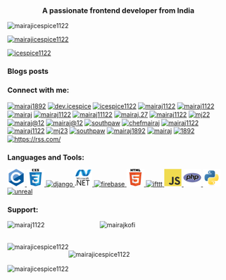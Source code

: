 <h3 align="center">A passionate frontend developer from India</h3>

<p align="left"> <img src="https://komarev.com/ghpvc/?username=mairajicespice1122&label=Profile%20views&color=0e75b6&style=flat" alt="mairajicespice1122" /> </p>

<p align="left"> <a href="https://github.com/ryo-ma/github-profile-trophy"><img src="https://github-profile-trophy.vercel.app/?username=mairajicespice1122" alt="mairajicespice1122" /></a> </p>

<p align="left"> <a href="https://twitter.com/icespice1122" target="blank"><img src="https://img.shields.io/twitter/follow/icespice1122?logo=twitter&style=for-the-badge" alt="icespice1122" /></a> </p>

### Blogs posts
<!-- BLOG-POST-LIST:START -->
<!-- BLOG-POST-LIST:END -->

<h3 align="left">Connect with me:</h3>
<p align="left">
<a href="https://codepen.io/mairaj1892" target="blank"><img align="center" src="https://raw.githubusercontent.com/rahuldkjain/github-profile-readme-generator/master/src/images/icons/Social/codepen.svg" alt="mairaj1892" height="30" width="40" /></a>
<a href="https://dev.to/dev.icespice" target="blank"><img align="center" src="https://raw.githubusercontent.com/rahuldkjain/github-profile-readme-generator/master/src/images/icons/Social/devto.svg" alt="dev.icespice" height="30" width="40" /></a>
<a href="https://twitter.com/icespice1122" target="blank"><img align="center" src="https://raw.githubusercontent.com/rahuldkjain/github-profile-readme-generator/master/src/images/icons/Social/twitter.svg" alt="icespice1122" height="30" width="40" /></a>
<a href="https://linkedin.com/in/mairaj1122" target="blank"><img align="center" src="https://raw.githubusercontent.com/rahuldkjain/github-profile-readme-generator/master/src/images/icons/Social/linked-in-alt.svg" alt="mairaj1122" height="30" width="40" /></a>
<a href="https://stackoverflow.com/users/mairaj1122" target="blank"><img align="center" src="https://raw.githubusercontent.com/rahuldkjain/github-profile-readme-generator/master/src/images/icons/Social/stack-overflow.svg" alt="mairaj1122" height="30" width="40" /></a>
<a href="https://codesandbox.com/mairaj" target="blank"><img align="center" src="https://raw.githubusercontent.com/rahuldkjain/github-profile-readme-generator/master/src/images/icons/Social/codesandbox.svg" alt="mairaj" height="30" width="40" /></a>
<a href="https://kaggle.com/mairaj1122" target="blank"><img align="center" src="https://raw.githubusercontent.com/rahuldkjain/github-profile-readme-generator/master/src/images/icons/Social/kaggle.svg" alt="mairaj1122" height="30" width="40" /></a>
<a href="https://fb.com/mairaj11122" target="blank"><img align="center" src="https://raw.githubusercontent.com/rahuldkjain/github-profile-readme-generator/master/src/images/icons/Social/facebook.svg" alt="mairaj11122" height="30" width="40" /></a>
<a href="https://instagram.com/mairaj.27" target="blank"><img align="center" src="https://raw.githubusercontent.com/rahuldkjain/github-profile-readme-generator/master/src/images/icons/Social/instagram.svg" alt="mairaj.27" height="30" width="40" /></a>
<a href="https://dribbble.com/mairaj1122" target="blank"><img align="center" src="https://raw.githubusercontent.com/rahuldkjain/github-profile-readme-generator/master/src/images/icons/Social/dribbble.svg" alt="mairaj1122" height="30" width="40" /></a>
<a href="https://www.behance.net/mj22" target="blank"><img align="center" src="https://raw.githubusercontent.com/rahuldkjain/github-profile-readme-generator/master/src/images/icons/Social/behance.svg" alt="mj22" height="30" width="40" /></a>
<a href="https://hashnode.com/mairaj@12" target="blank"><img align="center" src="https://raw.githubusercontent.com/rahuldkjain/github-profile-readme-generator/master/src/images/icons/Social/hashnode.svg" alt="mairaj@12" height="30" width="40" /></a>
<a href="https://medium.com/mairaj@12" target="blank"><img align="center" src="https://raw.githubusercontent.com/rahuldkjain/github-profile-readme-generator/master/src/images/icons/Social/medium.svg" alt="mairaj@12" height="30" width="40" /></a>
<a href="https://www.youtube.com/c/southpaw" target="blank"><img align="center" src="https://raw.githubusercontent.com/rahuldkjain/github-profile-readme-generator/master/src/images/icons/Social/youtube.svg" alt="southpaw" height="30" width="40" /></a>
<a href="https://www.codechef.com/users/chefmairaj" target="blank"><img align="center" src="https://cdn.jsdelivr.net/npm/simple-icons@3.1.0/icons/codechef.svg" alt="chefmairaj" height="30" width="40" /></a>
<a href="https://www.hackerrank.com/mairaj1122" target="blank"><img align="center" src="https://raw.githubusercontent.com/rahuldkjain/github-profile-readme-generator/master/src/images/icons/Social/hackerrank.svg" alt="mairaj1122" height="30" width="40" /></a>
<a href="https://codeforces.com/profile/mairaj1122" target="blank"><img align="center" src="https://raw.githubusercontent.com/rahuldkjain/github-profile-readme-generator/master/src/images/icons/Social/codeforces.svg" alt="mairaj1122" height="30" width="40" /></a>
<a href="https://www.leetcode.com/mj23" target="blank"><img align="center" src="https://raw.githubusercontent.com/rahuldkjain/github-profile-readme-generator/master/src/images/icons/Social/leet-code.svg" alt="mj23" height="30" width="40" /></a>
<a href="https://www.hackerearth.com/southpaw" target="blank"><img align="center" src="https://raw.githubusercontent.com/rahuldkjain/github-profile-readme-generator/master/src/images/icons/Social/hackerearth.svg" alt="southpaw" height="30" width="40" /></a>
<a href="https://auth.geeksforgeeks.org/user/mairaj1892" target="blank"><img align="center" src="https://raw.githubusercontent.com/rahuldkjain/github-profile-readme-generator/master/src/images/icons/Social/geeks-for-geeks.svg" alt="mairaj1892" height="30" width="40" /></a>
<a href="https://www.topcoder.com/members/mairaj" target="blank"><img align="center" src="https://raw.githubusercontent.com/rahuldkjain/github-profile-readme-generator/master/src/images/icons/Social/topcoder.svg" alt="mairaj" height="30" width="40" /></a>
<a href="https://discord.gg/1892" target="blank"><img align="center" src="https://raw.githubusercontent.com/rahuldkjain/github-profile-readme-generator/master/src/images/icons/Social/discord.svg" alt="1892" height="30" width="40" /></a>
<a href="/https://rss.com/" target="blank"><img align="center" src="https://raw.githubusercontent.com/rahuldkjain/github-profile-readme-generator/master/src/images/icons/Social/rss.svg" alt="https://rss.com/" height="30" width="40" /></a>
</p>

<h3 align="left">Languages and Tools:</h3>
<p align="left"> <a href="https://www.cprogramming.com/" target="_blank" rel="noreferrer"> <img src="https://raw.githubusercontent.com/devicons/devicon/master/icons/c/c-original.svg" alt="c" width="40" height="40"/> </a> <a href="https://www.w3schools.com/css/" target="_blank" rel="noreferrer"> <img src="https://raw.githubusercontent.com/devicons/devicon/master/icons/css3/css3-original-wordmark.svg" alt="css3" width="40" height="40"/> </a> <a href="https://www.djangoproject.com/" target="_blank" rel="noreferrer"> <img src="https://cdn.worldvectorlogo.com/logos/django.svg" alt="django" width="40" height="40"/> </a> <a href="https://dotnet.microsoft.com/" target="_blank" rel="noreferrer"> <img src="https://raw.githubusercontent.com/devicons/devicon/master/icons/dot-net/dot-net-original-wordmark.svg" alt="dotnet" width="40" height="40"/> </a> <a href="https://firebase.google.com/" target="_blank" rel="noreferrer"> <img src="https://www.vectorlogo.zone/logos/firebase/firebase-icon.svg" alt="firebase" width="40" height="40"/> </a> <a href="https://www.w3.org/html/" target="_blank" rel="noreferrer"> <img src="https://raw.githubusercontent.com/devicons/devicon/master/icons/html5/html5-original-wordmark.svg" alt="html5" width="40" height="40"/> </a> <a href="https://ifttt.com/" target="_blank" rel="noreferrer"> <img src="https://www.vectorlogo.zone/logos/ifttt/ifttt-ar21.svg" alt="ifttt" width="40" height="40"/> </a> <a href="https://developer.mozilla.org/en-US/docs/Web/JavaScript" target="_blank" rel="noreferrer"> <img src="https://raw.githubusercontent.com/devicons/devicon/master/icons/javascript/javascript-original.svg" alt="javascript" width="40" height="40"/> </a> <a href="https://www.php.net" target="_blank" rel="noreferrer"> <img src="https://raw.githubusercontent.com/devicons/devicon/master/icons/php/php-original.svg" alt="php" width="40" height="40"/> </a> <a href="https://www.python.org" target="_blank" rel="noreferrer"> <img src="https://raw.githubusercontent.com/devicons/devicon/master/icons/python/python-original.svg" alt="python" width="40" height="40"/> </a> <a href="https://unrealengine.com/" target="_blank" rel="noreferrer"> <img src="https://raw.githubusercontent.com/kenangundogan/fontisto/036b7eca71aab1bef8e6a0518f7329f13ed62f6b/icons/svg/brand/unreal-engine.svg" alt="unreal" width="40" height="40"/> </a> </p>

<h3 align="left">Support:</h3>
<p><a href="https://www.buymeacoffee.com/mairaj1122 "> <img align="left" src="https://cdn.buymeacoffee.com/buttons/v2/default-yellow.png" height="50" width="210" alt="mairaj1122 " /></a><a href="https://ko-fi.com/mairajkofi"> <img align="left" src="https://cdn.ko-fi.com/cdn/kofi3.png?v=3" height="50" width="210" alt="mairajkofi" /></a></p><br><br>

<p><img align="left" src="https://github-readme-stats.vercel.app/api/top-langs?username=mairajicespice1122&show_icons=true&locale=en&layout=compact" alt="mairajicespice1122" /></p>

<p>&nbsp;<img align="center" src="https://github-readme-stats.vercel.app/api?username=mairajicespice1122&show_icons=true&locale=en" alt="mairajicespice1122" /></p>

<p><img align="center" src="https://github-readme-streak-stats.herokuapp.com/?user=mairajicespice1122&" alt="mairajicespice1122" /></p>
